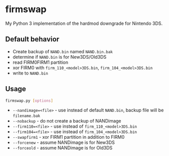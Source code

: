 # firmswap
My Python 3 implementation of the hardmod downgrade for Nintendo 3DS.

## Default behavior
* Create backup of `NAND.bin` named `NAND.bin.bak`
* determine if `NAND.bin` is for New3DS/Old3DS
* read FIRM0FIRM1 partition
* xor FIRM0 with `firm_110_<model>3DS.bin`, `firm_104_<model>3DS.bin`
* write to `NAND.bin`

## Usage
```bash
firmswap.py [options]
```
* `--nandimage=<file>` - use <file> instead of default `NAND.bin`, backup file will be `filename.bak`
* `--nobackup` - do not create a backup of NANDimage
* `--firm110=<file>` - use <file> instead of `firm_110_<model>3DS.bin`
* `--firm104=<file>` - use <file> instead of `firm_104_<model>3DS.bin`
* `--swapfirm1` - xor FIRM1 partition in addition to FIRM0
* `--forcenew` - assume NANDimage is for New3DS
* `--forceold` - assume NANDimage is for Old3DS
